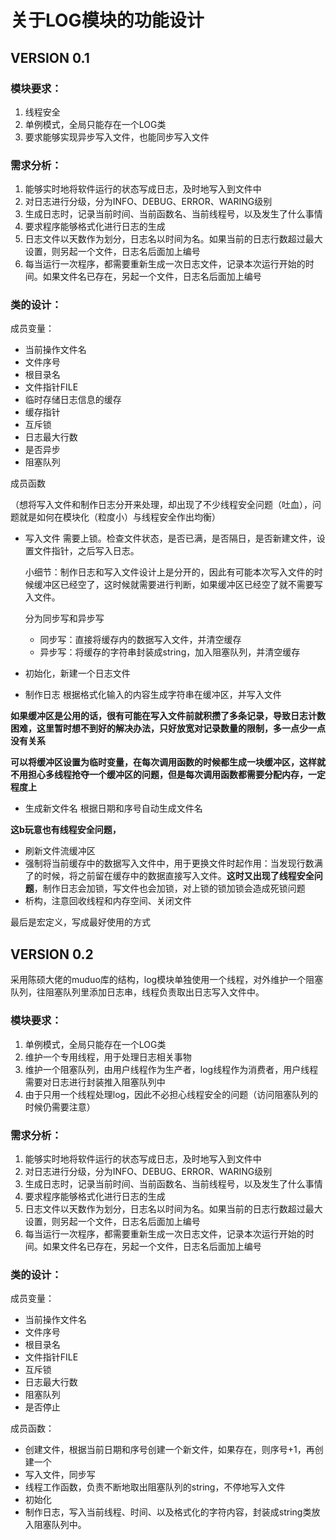 # 关于LOG模块的功能设计



## VERSION 0.1

### 模块要求：

1. 线程安全
2. 单例模式，全局只能存在一个LOG类
3. 要求能够实现异步写入文件，也能同步写入文件



### 需求分析：

1. 能够实时地将软件运行的状态写成日志，及时地写入到文件中
2. 对日志进行分级，分为INFO、DEBUG、ERROR、WARING级别
3. 生成日志时，记录当前时间、当前函数名、当前线程号，以及发生了什么事情
4. 要求程序能够格式化进行日志的生成
5. 日志文件以天数作为划分，日志名以时间为名。如果当前的日志行数超过最大设置，则另起一个文件，日志名后面加上编号
6. 每当运行一次程序，都需要重新生成一次日志文件，记录本次运行开始的时间。如果文件名已存在，另起一个文件，日志名后面加上编号



### 类的设计：

成员变量：



- 当前操作文件名
- 文件序号
- 根目录名
- 文件指针FILE
- 临时存储日志信息的缓存
- 缓存指针
- 互斥锁
- 日志最大行数
- 是否异步
- 阻塞队列

成员函数

（想将写入文件和制作日志分开来处理，却出现了不少线程安全问题（吐血），问题就是如何在模块化（粒度小）与线程安全作出均衡）

- 写入文件 需要上锁。检查文件状态，是否已满，是否隔日，是否新建文件，设置文件指针，之后写入日志。

  小细节：制作日志和写入文件设计上是分开的，因此有可能本次写入文件的时候缓冲区已经空了，这时候就需要进行判断，如果缓冲区已经空了就不需要写入文件。

  分为同步写和异步写

  - 同步写：直接将缓存内的数据写入文件，并清空缓存
  - 异步写：将缓存的字符串封装成string，加入阻塞队列，并清空缓存

- 初始化，新建一个日志文件

- 制作日志 根据格式化输入的内容生成字符串在缓冲区，并写入文件

**如果缓冲区是公用的话，很有可能在写入文件前就积攒了多条记录，导致日志计数困难，这里暂时想不到好的解决办法，只好放宽对记录数量的限制，多一点少一点没有关系**

**可以将缓冲区设置为临时变量，在每次调用函数的时候都生成一块缓冲区，这样就不用担心多线程抢夺一个缓冲区的问题，但是每次调用函数都需要分配内存，一定程度上**

- 生成新文件名 根据日期和序号自动生成文件名

**这b玩意也有线程安全问题，**

- 刷新文件流缓冲区
- 强制将当前缓存中的数据写入文件中，用于更换文件时起作用：当发现行数满了的时候，将之前留在缓存中的数据直接写入文件。**这时又出现了线程安全问题**，制作日志会加锁，写文件也会加锁，对上锁的锁加锁会造成死锁问题
- 析构，注意回收线程和内存空间、关闭文件



最后是宏定义，写成最好使用的方式



## VERSION 0.2

采用陈硕大佬的muduo库的结构，log模块单独使用一个线程，对外维护一个阻塞队列，往阻塞队列里添加日志串，线程负责取出日志写入文件中。

### 模块要求：

1. 单例模式，全局只能存在一个LOG类
2. 维护一个专用线程，用于处理日志相关事物
3. 维护一个阻塞队列，由用户线程作为生产者，log线程作为消费者，用户线程需要对日志进行封装推入阻塞队列中
4. 由于只用一个线程处理log，因此不必担心线程安全的问题（访问阻塞队列的时候仍需要注意）



### 需求分析：

1. 能够实时地将软件运行的状态写成日志，及时地写入到文件中
2. 对日志进行分级，分为INFO、DEBUG、ERROR、WARING级别
3. 生成日志时，记录当前时间、当前函数名、当前线程号，以及发生了什么事情
4. 要求程序能够格式化进行日志的生成
5. 日志文件以天数作为划分，日志名以时间为名。如果当前的日志行数超过最大设置，则另起一个文件，日志名后面加上编号
6. 每当运行一次程序，都需要重新生成一次日志文件，记录本次运行开始的时间。如果文件名已存在，另起一个文件，日志名后面加上编号





### 类的设计：

成员变量：

- 当前操作文件名
- 文件序号
- 根目录名
- 文件指针FILE
- 互斥锁
- 日志最大行数
- 阻塞队列
- 是否停止

成员函数：

- 创建文件，根据当前日期和序号创建一个新文件，如果存在，则序号+1，再创建一个
- 写入文件，同步写
- 线程工作函数，负责不断地取出阻塞队列的string，不停地写入文件
- 初始化
- 制作日志，写入当前线程、时间、以及格式化的字符内容，封装成string类放入阻塞队列中。


